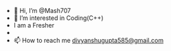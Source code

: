 - 👋 Hi, I’m @Mash707
- 👀 I’m interested in Coding(C++)
- I am a Fresher
-
- 📫 How to reach me divyanshugupta585@gmail.com

<!---
Mash707/Mash707 is a ✨ special ✨ repository because its `README.md` (this file) appears on your GitHub profile.
You can click the Preview link to take a look at your changes.
--->

